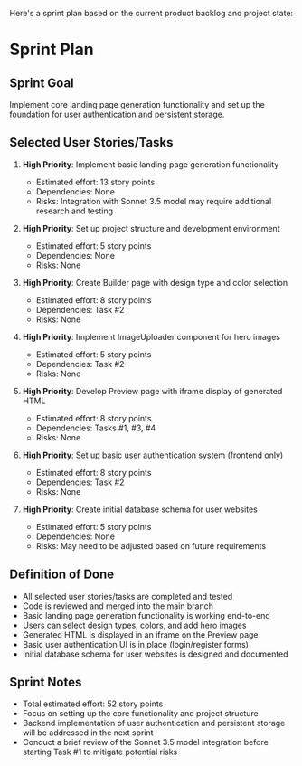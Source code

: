 Here's a sprint plan based on the current product backlog and project state:

# Sprint Plan

## Sprint Goal

Implement core landing page generation functionality and set up the foundation for user
authentication and persistent storage.

## Selected User Stories/Tasks

1. **High Priority**: Implement basic landing page generation functionality

    - Estimated effort: 13 story points
    - Dependencies: None
    - Risks: Integration with Sonnet 3.5 model may require additional research and testing

2. **High Priority**: Set up project structure and development environment

    - Estimated effort: 5 story points
    - Dependencies: None
    - Risks: None

3. **High Priority**: Create Builder page with design type and color selection

    - Estimated effort: 8 story points
    - Dependencies: Task #2
    - Risks: None

4. **High Priority**: Implement ImageUploader component for hero images

    - Estimated effort: 5 story points
    - Dependencies: Task #2
    - Risks: None

5. **High Priority**: Develop Preview page with iframe display of generated HTML

    - Estimated effort: 8 story points
    - Dependencies: Tasks #1, #3, #4
    - Risks: None

6. **High Priority**: Set up basic user authentication system (frontend only)

    - Estimated effort: 8 story points
    - Dependencies: Task #2
    - Risks: None

7. **High Priority**: Create initial database schema for user websites
    - Estimated effort: 5 story points
    - Dependencies: None
    - Risks: May need to be adjusted based on future requirements

## Definition of Done

-   All selected user stories/tasks are completed and tested
-   Code is reviewed and merged into the main branch
-   Basic landing page generation functionality is working end-to-end
-   Users can select design types, colors, and add hero images
-   Generated HTML is displayed in an iframe on the Preview page
-   Basic user authentication UI is in place (login/register forms)
-   Initial database schema for user websites is designed and documented

## Sprint Notes

-   Total estimated effort: 52 story points
-   Focus on setting up the core functionality and project structure
-   Backend implementation of user authentication and persistent storage will be addressed in the
    next sprint
-   Conduct a brief review of the Sonnet 3.5 model integration before starting Task #1 to mitigate
    potential risks
